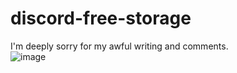# discord-free-storage
I'm deeply sorry for my awful writing and comments.<br>
![image](https://github.com/user-attachments/assets/0423c188-fc27-48fb-bad3-e159320bdabd)
